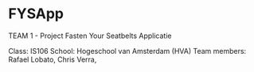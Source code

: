 FYSApp
======

TEAM 1 - Project Fasten Your Seatbelts Applicatie

Class: IS106
School: Hogeschool van Amsterdam (HVA)
Team members: Rafael Lobato, Chris Verra, 
